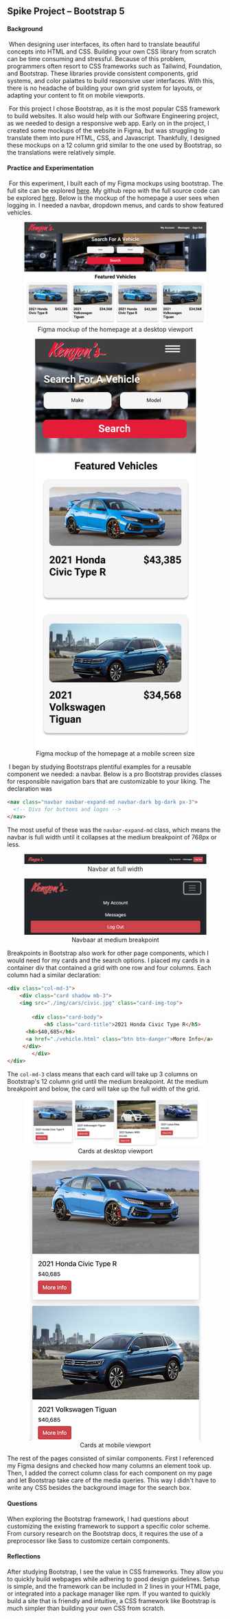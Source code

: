 ## Spike Project – Bootstrap 5



#### Background

​	When designing user interfaces, its often hard to translate beautiful concepts into HTML and CSS. Building your own CSS library from scratch can be time consuming and stressful. Because of this problem, programmers often resort to CSS frameworks such as Tailwind, Foundation, and Bootstrap. These libraries provide consistent components, grid systems, and color palattes to build responsive user interfaces. With this, there is no headache of building your own grid system for layouts, or adapting your content to fit on mobile viewports. 

​	For this project I chose Bootstrap, as it is the most popular CSS framework to build websites. It also would help with our Software Engineering project, as we needed to design a responsive web app. Early on in the project, I created some mockups of the website in Figma, but was struggling to translate them into pure HTML, CSS, and Javascript. Thankfully, I designed these mockups on a 12 column grid similar to the one used by Bootstrap, so the translations were relatively simple.



#### Practice and Experimentation

​	For this experiment, I built each of my Figma mockups using bootstrap. The full site can be explored [here]("https://fkscott.github.io/spike_bootstrap/"). My github repo with the full source code can be explored [here](https://github.com/fkscott/spike_bootstrap). Below is the mockup of the homepage a user sees when logging in. I needed a navbar, dropdown menus, and cards to show featured vehicles. 

<figure align="center">
  <img src="./writeup-img/home-desktop.png" alt="desktop homepage">
  <figcaption>Figma mockup of the homepage at a desktop viewport</figcaption>
</figure>

<figure align="center">
  <img src="./writeup-img/home-phone.png" alt="desktop homepage">
  <figcaption>Figma mockup of the homepage at a mobile screen size</figcaption>
</figure>

​	I began by studying Bootstraps plentiful examples for a reusable component we needed: a navbar. Below is a pro Bootstrap provides classes for responsible navigation bars that are customizable to your liking. The declaration was 

``` HTML
<nav class="navbar navbar-expand-md navbar-dark bg-dark px-3">
  <!-- Divs for buttons and logos -->
</nav>
```

The most useful of these was the `navbar-expand-md` class, which means the navbar is full width until it collapses at the medium breakpoint of 768px or less.

<figure align="center">
  <img src="./writeup-img/navbar-full.png" alt="navbar at full width">
  <figcaption text-align="center">Navbar at full width</figcaption>
</figure>


<figure align="center">
  <img src="./writeup-img/navbar-md.png" alt="navbar at medium breakpoint">
  <figcaption text-align="center">Navbaar at medium breakpoint</figcaption>
</figure>

Breakpoints in Bootstrap also work for other page components, which I would need for my cards and the search options. I placed my cards in a container div that contained a grid with one row and four columns. Each column had a similar declaration:

```HTML
<div class="col-md-3">
	<div class="card shadow mb-3">
	<img src="./img/cars/civic.jpg" class="card-img-top"> 

		<div class="card-body">
			<h5 class="card-title">2021 Honda Civic Type R</h5>
      <h6>$40,685</h6>
      <a href="./vehicle.html" class="btn btn-danger">More Info</a>
     </div>
		</div>
</div>
```

The `col-md-3` class means that each card will take up 3 columns on Bootstrap's 12 column grid until the medium breakpoint. At the medium breakpoint and below, the card will take up the full width of the grid.

<figure align="center">
	<img src="./writeup-img/cards-home.png" alt="Cards at desktop viewport">
	<figcaption text-align="center">Cards at desktop viewport</figcaption>
</figure>

<figure align="center">
	<img src="./writeup-img/cards-mobile.png" alt="Cards at mobile viewport" >
	<figcaption text-align="center">Cards at mobile viewport</figcaption>
</figure>



The rest of the pages consisted of similar components. First I referenced my Figma designs and checked how many columns an element took up. Then, I added the correct column class for each component on my page and let Bootstrap take care of the media queries. This way I didn't have to write any CSS besides the background image for the search box. 



#### Questions

When exploring the Bootstrap framework, I had questions about customizing the existing framework to support a specific color scheme. From cursory research on the Bootstrap docs, it requires the use of a preprocessor like Sass to customize certain components.



#### Reflections

After studying Bootstrap, I see the value in CSS frameworks. They allow you to quickly build webpages while adhering to good design guidelines. Setup is simple, and the framework can be included in 2 lines in your HTML page, or integrated into a package manager like npm.  If you wanted to quickly build a site that is friendly and intuitive, a CSS framework like Bootstrap is much simpler than building your own CSS from scratch.
